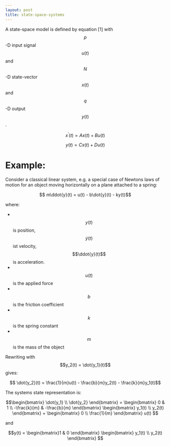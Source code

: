 ```yaml
---
layout: post
title: state-space-systems
---
```


A state-space model is defined by equation [1] with $$p$$-D input signal $$u(t)$$ and $$N$$-D state-vector $$x(t)$$ and $$q$$-D output $$y(t)$$. 

$$ x^\prime(t) = Ax(t) + Bu(t) $$

$$ y(t) = Cx(t) + Du(t)$$

<!--more-->

# Example:

Consider a classical linear system, e.g. a special case of Newtons laws of motion for an object moving horizontally on a plane attached to a spring:

$$ m\ddot{y}(t) = u(t) - b\dot{y}(t) - ky(t)$$

where:
- &nbsp; $$y(t)$$ is position, $$\dot{y}(t)$$ ist velocity, $$\ddot{y}(t)$$ is acceleration.
- &nbsp;$$u(t)$$ is the applied force
- &nbsp;$$b$$ is the friction coefficient
- &nbsp;$$k$$ is the spring constant
- &nbsp;$$m$$ is the mass of the object


Rewriting with $$y_2(t) = \dot{y_1}(t)$$ gives:

$$ \dot{y_2}(t) = \frac{1}{m}u(t) - \frac{b}{m}y_2(t) - \frac{k}{m}y_1(t)$$

The systems state representation is:

$$\begin{bmatrix} \dot{y_1} \\ \dot{y_2} \end{bmatrix} = \begin{bmatrix} 0 & 1 \\ -\frac{k}{m} & -\frac{b}{m} \end{bmatrix} \begin{bmatrix} y_1(t) \\ y_2(t) \end{bmatrix} + \begin{bmatrix} 0 \\ \frac{1}{m} \end{bmatrix} u(t) $$

and 

$$y(t) = \begin{bmatrix}1 & 0 \end{bmatrix} \begin{bmatrix} y_1(t) \\ y_2(t) \end{bmatrix} $$
